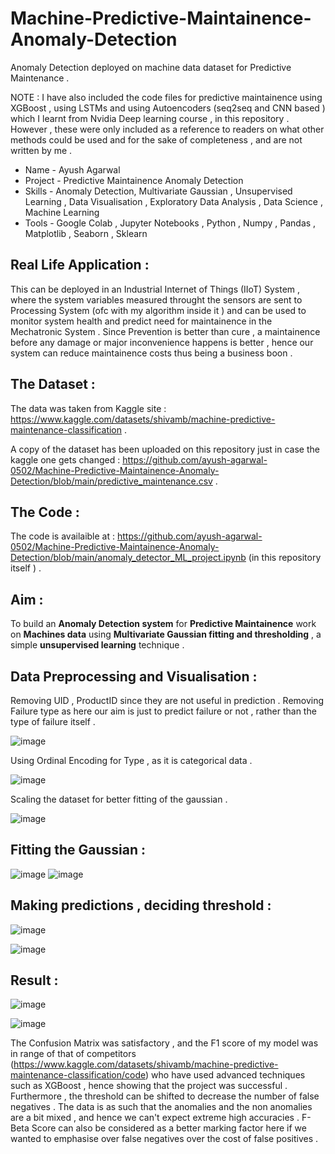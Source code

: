 # Machine-Predictive-Maintainence-Anomaly-Detection
Anomaly Detection deployed on machine data dataset for Predictive Maintenance . 

NOTE : I have also included the code files for predictive maintainence using XGBoost , using LSTMs and using Autoencoders (seq2seq and CNN based ) which I learnt from Nvidia Deep learning course , in this repository . However , these were only included as a reference to readers on what other methods could be used and for the sake of completeness , and are not written by me . 

* Name - Ayush Agarwal 
* Project - Predictive Maintainence Anomaly Detection 
* Skills - Anomaly Detection, Multivariate Gaussian , Unsupervised Learning , Data Visualisation , Exploratory Data Analysis , Data Science , Machine Learning
* Tools - Google Colab , Jupyter Notebooks , Python , Numpy , Pandas , Matplotlib , Seaborn , Sklearn

## Real Life Application :

This can be deployed in an Industrial Internet of Things (IIoT) System , where the system variables measured throught the sensors are sent to Processing System (ofc with my algorithm inside it ) and can be used to monitor system health and predict need for maintainence in the Mechatronic System . Since Prevention is better than cure , a maintainence before any damage or major inconvenience happens is better , hence our system can reduce maintainence costs thus being a business boon . 

## The Dataset : 

The data was taken from Kaggle site : https://www.kaggle.com/datasets/shivamb/machine-predictive-maintenance-classification .

A copy of the dataset has been uploaded on this repository just in case the kaggle one gets changed : https://github.com/ayush-agarwal-0502/Machine-Predictive-Maintainence-Anomaly-Detection/blob/main/predictive_maintenance.csv .

## The Code :

The code is availaible at : https://github.com/ayush-agarwal-0502/Machine-Predictive-Maintainence-Anomaly-Detection/blob/main/anomaly_detector_ML_project.ipynb (in this repository itself ) .

## Aim : 

To build an __Anomaly Detection system__ for __Predictive Maintainence__ work on __Machines data__ using __Multivariate Gaussian fitting and thresholding__ , a simple __unsupervised learning__ technique . 

## Data Preprocessing and Visualisation :

Removing UID , ProductID since they are not useful in prediction . Removing Failure type as here our aim is just to predict failure or not , rather than the type of failure itself .

![image](https://user-images.githubusercontent.com/86561124/174450376-4a6aa6e3-9985-44d9-b24b-a933c121f6e9.png)

Using Ordinal Encoding for Type , as it is categorical data .

![image](https://user-images.githubusercontent.com/86561124/174450395-9d542537-a5af-4565-aae1-b0d7c854e30c.png)

Scaling the dataset for better fitting of the gaussian .

![image](https://user-images.githubusercontent.com/86561124/174450428-ba60ca96-81f3-4d0d-a893-52d8a3e9a810.png)

## Fitting the Gaussian :

![image](https://user-images.githubusercontent.com/86561124/174450471-61c40d48-ce63-446e-8874-a200580063f1.png)
![image](https://user-images.githubusercontent.com/86561124/174450476-5cf7fb5a-f6ae-42c9-8abf-569fc5ac1d41.png)

## Making predictions , deciding threshold :

![image](https://user-images.githubusercontent.com/86561124/174450530-b05e5c14-d254-4edb-b1c1-da160ed525cd.png)

![image](https://user-images.githubusercontent.com/86561124/174450553-60c4b40b-ee53-4e8a-9af3-532fd7ddba18.png)

## Result :

![image](https://user-images.githubusercontent.com/86561124/174450564-5fc44003-f86e-4297-b96e-d66ebf6be711.png)

![image](https://user-images.githubusercontent.com/86561124/174450574-5e8e37c4-7b5a-42cd-b8bd-f3b49e3dfdb8.png)

The Confusion Matrix was satisfactory , and the F1 score of my model was in range of that of competitors (https://www.kaggle.com/datasets/shivamb/machine-predictive-maintenance-classification/code) who have used advanced techniques such as XGBoost , hence showing that the project was successful . Furthermore , the threshold can be shifted to decrease the number of false negatives . The data is as such that the anomalies and the non anomalies are a bit mixed , and hence we can't expect extreme high accuracies . F-Beta Score can also be considered as a better marking factor here if we wanted to emphasise over false negatives over the cost of false positives . 
